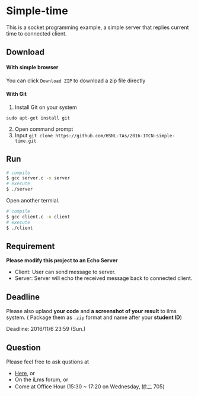 # Simple-time
This is a socket programming example, a simple server that replies current time to connected client.<br>

## Download
#### With simple browser

You can click `Download ZIP` to download a zip file directly

#### With Git

1. Install Git on your system
```
sudo apt-get install git
```
2. Open command prompt
3. Input `git clone https://github.com/HSNL-TAs/2016-ITCN-simple-time.git`

## Run

```sh
# compile
$ gcc server.c -o server
# execute
$ ./server
```
Open another termial.
```sh
# compile
$ gcc client.c -o client
# execute
$ ./client
```
## Requirement
**Please modify this project to an Echo Server**
- Client: User can send message to server.
- Server:	Server will	echo the received message back to connected client.

## Deadline
Please also uplaod **your code** and **a screenshot of your result** to ilms system.
( Package them as `.zip` format and name after your **student ID**)

Deadline: 2016/11/6 23:59 (Sun.)

## Question
Please feel free to ask qustions at
- [Here](https://github.com/HSNL-TAs/2016-ITCN-simple-time/issues), or
- On the iLms forum, or
- Come at Office Hour (15:30 ~ 17:20 on Wednesday, 綜二 705)

